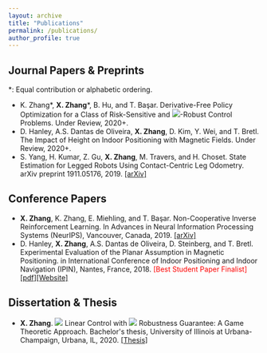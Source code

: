 ```yaml
---
layout: archive
title: "Publications"
permalink: /publications/
author_profile: true
---
```


Journal Papers & Preprints
------
*: Equal contribution or alphabetic ordering.
* K. Zhang*, **X. Zhang***, B. Hu, and T. Başar. Derivative-Free Policy Optimization for a Class of Risk-Sensitive and <img src="https://render.githubusercontent.com/render/math?math=H_{\infty}">-Robust Control Problems. Under Review, 2020+.
* D. Hanley, A.S. Dantas de Oliveira, **X. Zhang**, D. Kim, Y. Wei, and T. Bretl. The Impact of Height on Indoor
Positioning with Magnetic Fields. Under Review, 2020+.
* S. Yang, H. Kumar, Z. Gu, **X. Zhang**, M. Travers, and H. Choset. State Estimation for Legged Robots Using Contact-Centric Leg Odometry. arXiv preprint 1911.05176, 2019. [[arXiv]](https://arxiv.org/abs/1911.05176)


Conference Papers
------
* **X. Zhang**, K. Zhang, E. Miehling, and T. Başar. Non-Cooperative Inverse Reinforcement Learning.  In Advances in Neural Information Processing Systems (NeurIPS), Vancouver, Canada, 2019. [[arXiv]](https://arxiv.org/abs/1911.04220)
* D. Hanley, **X. Zhang**, A.S. Dantas de Oliveira, D. Steinberg, and T. Bretl. Experimental Evaluation of the Planar Assumption in Magnetic Positioning. in International Conference of Indoor Positioning and Indoor Navigation (IPIN), Nantes, France, 2018. <span style="color:red">[Best Student Paper Finalist]</span> [[pdf]](../_publications/IPIN2018.pdf)[[Website]](http://bretl.csl.illinois.edu/indoor-magnetic-positioning)


Dissertation & Thesis
------
* **X. Zhang**. <img src="https://render.githubusercontent.com/render/math?math=H_{2}"> Linear Control with <img src="https://render.githubusercontent.com/render/math?math=H_{\infty}"> Robustness Guarantee: A Game Theoretic Approach. Bachelor's thesis, University of Illinois at Urbana-Champaign, Urbana, IL, 2020. [[Thesis]](../_publications/Xiangyuan_thesis_final.pdf)